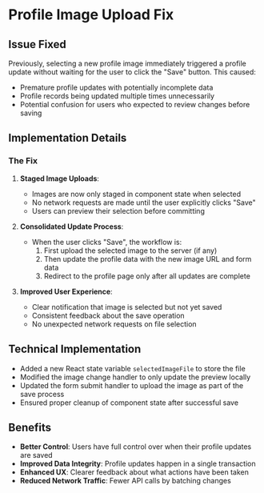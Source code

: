 # Profile Image Upload Fix

## Issue Fixed

Previously, selecting a new profile image immediately triggered a profile update without waiting for the user to click the "Save" button. This caused:
- Premature profile updates with potentially incomplete data
- Profile records being updated multiple times unnecessarily
- Potential confusion for users who expected to review changes before saving

## Implementation Details

### The Fix

1. **Staged Image Uploads**: 
   - Images are now only staged in component state when selected
   - No network requests are made until the user explicitly clicks "Save"
   - Users can preview their selection before committing

2. **Consolidated Update Process**:
   - When the user clicks "Save", the workflow is:
     1. First upload the selected image to the server (if any)
     2. Then update the profile data with the new image URL and form data
     3. Redirect to the profile page only after all updates are complete

3. **Improved User Experience**:
   - Clear notification that image is selected but not yet saved
   - Consistent feedback about the save operation
   - No unexpected network requests on file selection

## Technical Implementation

- Added a new React state variable `selectedImageFile` to store the file
- Modified the image change handler to only update the preview locally
- Updated the form submit handler to upload the image as part of the save process
- Ensured proper cleanup of component state after successful save

## Benefits

- **Better Control**: Users have full control over when their profile updates are saved
- **Improved Data Integrity**: Profile updates happen in a single transaction
- **Enhanced UX**: Clearer feedback about what actions have been taken
- **Reduced Network Traffic**: Fewer API calls by batching changes